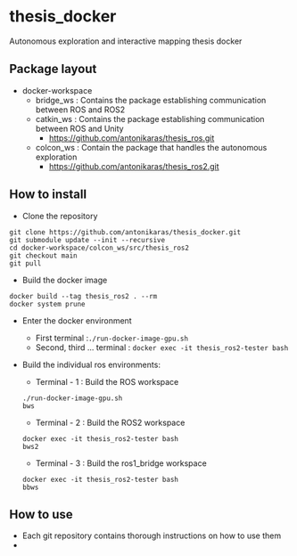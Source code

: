 # thesis_docker
Autonomous exploration and interactive mapping thesis docker

## Package layout

* docker-workspace
    * bridge_ws : Contains the package establishing communication between ROS and ROS2
    * catkin_ws : Contains the package establishing communication between ROS and Unity
        * https://github.com/antonikaras/thesis_ros.git
    * colcon_ws : Contain the package that handles the autonomous exploration  
        * https://github.com/antonikaras/thesis_ros2.git     

## How to install 

* Clone the repository
```
git clone https://github.com/antonikaras/thesis_docker.git
git submodule update --init --recursive
cd docker-workspace/colcon_ws/src/thesis_ros2
git checkout main
git pull
```
* Build the docker image
```
docker build --tag thesis_ros2 . --rm
docker system prune
```
* Enter the docker environment
    * First terminal :``` ./run-docker-image-gpu.sh ```
    * Second, third ... terminal : ```docker exec -it thesis_ros2-tester bash```

* Build the individual ros environments:
    * Terminal - 1 : Build the ROS workspace
    ``` 
    ./run-docker-image-gpu.sh
    bws
    ```
    * Terminal - 2 : Build the ROS2 workspace
    ```
    docker exec -it thesis_ros2-tester bash
    bws2
    ```
    * Terminal - 3 : Build the ros1_bridge workspace
    ```
    docker exec -it thesis_ros2-tester bash
    bbws
    ```
## How to use

* Each git repository contains thorough instructions on how to use them
* 

